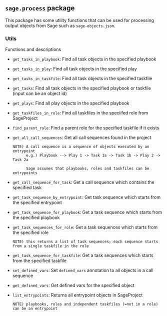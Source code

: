 
## `sage.process` package

This package has some utility functions that can be used for processing output objects from Sage such as `sage-objects.json`.

### Utils

Functions and descriptions

- `get_tasks_in_playbook`: Find all task objects in the specified playbook

- `get_tasks_in_play`: Find all task objects in the specified play

- `get_tasks_in_taskfile`: Find all task objects in the specified taskfile

- `get_tasks`: Find all task objects in the specified playbook or taskfile (input can be an object id)

- `get_plays`: Find all play objects in the specified playbook

- `get_taskfiles_in_role`: Find all taskfiles in the speciifed role from SageProject

- `find_parent_role`: Find a parent role for the specified taskfile if it exists

- `get_all_call_sequences`: Get all call sequences found in the project
   ```
   NOTE) A call sequence is a sequence of objects executed by an entrypoint
         e.g.) Playbook --> Play 1 -> Task 1a -> Task 1b -> Play 2 -> Task 2a

         Sage assumes that playbooks, roles and taskfiles can be entrypoints 
   ```

- `get_call_sequence_for_task`: Get a call sequence which contains the specified task

- `get_task_sequence_by_entrypoint`: Get task sequence which starts from the specified entrypoint

- `get_task_sequence_for_playbook`: Get a task sequence which starts from the specified playbook

- `get_task_sequences_for_role`: Get a task sequences which starts from the specified role

    ```
    NOTE) this returns a list of task sequences; each sequence starts from a single taskfile in the role
    ```

- `get_task_sequence_for_taskfile`: Get a task sequences which starts from the specified taskfile

- `set_defined_vars`: Set `defined_vars` annotation to all objects in a call sequence

- `get_defined_vars`: Get defined vars for the specified object

- `list_entrypoints`: Returns all entrypoint objects in SageProject
    ```
    NOTE) playbooks, roles and independent taskfiles (=not in a role) can be an entrypoint
    ```